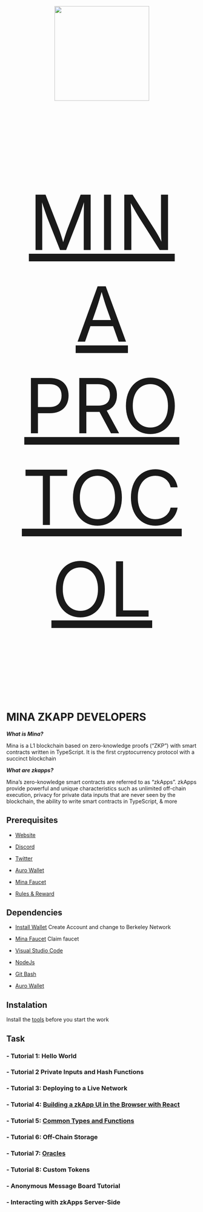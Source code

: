 </p>

<p align="center">
  <img height="250" width"auto" src="https://user-images.githubusercontent.com/78480857/204071467-44d87f2d-e170-4a10-b5ab-5b7107ded724.png">
</p>

</p>

<p style="font-size:200px" align="center">
<a href="https://docs.minaprotocol.com/zkapps/tutorials/zkapp-ui-with-react" target="_blank">MINA PROTOCOL</a>


# MINA ZKAPP DEVELOPERS


***What is Mina?***

Mina is a L1 blockchain based on zero-knowledge proofs (“ZKP”) with smart contracts written in TypeScript. It is the first cryptocurrency protocol with a succinct blockchain





***What are zkapps?***
  
Mina’s zero-knowledge smart contracts are referred to as “zkApps”. zkApps provide powerful and unique characteristics such as unlimited off-chain execution, privacy for private data inputs that are never seen by the blockchain, the ability to write smart contracts in TypeScript, & more

 
  
  
## Prerequisites

- [Website](https://minaprotocol.com/)

- [Discord](https://discord.gg/zJkqXjm8)

- [Twitter](https://twitter.com/minaprotocol)

- [Auro Wallet](https://www.aurowallet.com/)

- [Mina Faucet](https://faucet.minaprotocol.com/)

- [Rules & Reward](https://minaprotocol.com/blog/zkspark-cohort0?_hsenc=p2ANqtz-8smwqFrO-bZbm3_8-KWLkOJEV5_-yyWKkPzNswcOViTtGGAsJ2Ixg_W6Efo0kaIah9zr_wPl3trIgYeeJwCA40SGbKOQ&_hsmi=234896730)



## Dependencies

- [Install Wallet](https://www.aurowallet.com/) Create Account and change to Berkeley Network

- [Mina Faucet](https://faucet.minaprotocol.com/) Claim faucet

- [Visual Studio Code](https://code.visualstudio.com/Download)

- [NodeJs](https://nodejs.org/en/download/)

- [Git Bash](https://git-scm.com/downloads)

- [Auro Wallet](https://www.aurowallet.com/)

## Instalation

Install the [tools](https://github.com/DiscoverMyself/Mina-zkapp-Developers/blob/main/instalation.md) before you start the work

## Task

### - Tutorial 1: Hello World
### - Tutorial 2 Private Inputs and Hash Functions
### - Tutorial 3: Deploying to a Live Network
### - Tutorial 4: [Building a zkApp UI in the Browser with React](https://github.com/DiscoverMyself/Mina-zkapp-Developers/blob/main/task4.md)
### - Tutorial 5: [Common Types and Functions](https://github.com/DiscoverMyself/Mina-zkapp-Developers/blob/main/task5.md)
### - Tutorial 6: Off-Chain Storage
### - Tutorial 7: [Oracles](https://github.com/DiscoverMyself/Mina-zkapp-Developers/blob/main/task7.md)
### - Tutorial 8: Custom Tokens
### - Anonymous Message Board Tutorial
### - Interacting with zkApps Server-Side
